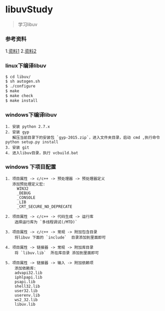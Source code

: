 # libuvStudy
> 学习libuv

### 参考资料
1.[资料1](http://www.nowx.org/uvbook/)
2.[资料2](http://www.kancloud.cn/wizardforcel/uvbook/146851)
 
### linux下编译libuv

``` sh
$ cd libuv/
$ sh autogen.sh
$ ./configure
$ make
$ make check
$ make install
```

### windows下编译libuv

```
1. 安装 python 2.7.x
2. 安装 gyp
   解压当前目录下的安装包 `gyp-2015.zip`，进入文件夹目录，启动 cmd ,执行命令 python setup.py install
3. 安装 git
4. 进入libuv目录，执行 vcbuild.bat
```


### windows 下项目配置

```
1. 项目属性 -> c/c++ -> 预处理器 -> 预处理器定义
   添加预处理定义宏:
     WIN32
     _DEBUG
     _CONSOLE
     _LIB
     _CRT_SECURE_NO_DEPRECATE
	 
2. 项目属性 -> c/c++ -> 代码生成 -> 运行库 
	选择运行库为 `多线程调试(/MTD)`

3. 项目属性 -> c/c++ -> 常规 -> 附加包含目录
	将libuv 下面的 `include`  目录添加到里面即可
	
4. 项目属性 -> 链接器 -> 常规 -> 附加库目录
	将 `libuv.lib`  所在库目录 添加到里面即可
	
5. 项目属性 -> 链接器 -> 输入 -> 附加依赖项
	添加依赖库:
	advapi32.lib
	iphlpapi.lib
	psapi.lib
	shell32.lib
	user32.lib
	userenv.lib
	ws2_32.lib
	libuv.lib
```